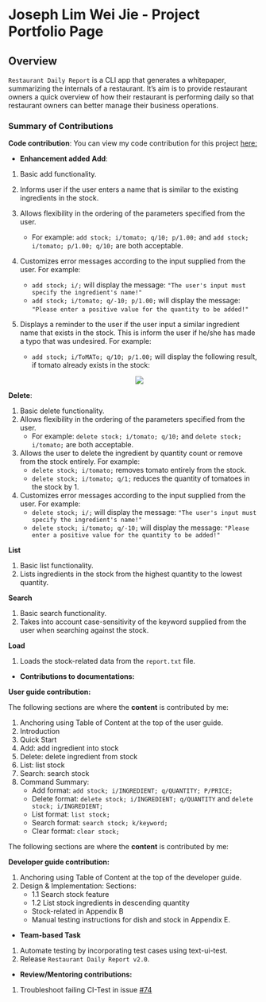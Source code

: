 # Joseph Lim Wei Jie - Project Portfolio Page

## Overview
`Restaurant Daily Report` is a CLI app that generates a whitepaper, summarizing the internals of a restaurant. It’s aim is to provide restaurant owners a quick overview of how their restaurant is performing daily so that restaurant owners can better manage their business operations.

### Summary of Contributions

**Code contribution**: You can view my code contribution for this project [here:](https://nus-cs2113-ay1920s2.github.io/tp-dashboard/#breakdown=true&search=josephlimweijie)

* **Enhancement added**
**Add**:
1. Basic add functionality.
2. Informs user if the user enters a name that is similar to the existing ingredients in the stock.
3. Allows flexibility in the ordering of the parameters specified from the user.
    + For example: `add stock; i/tomato; q/10; p/1.00;` and `add stock; i/tomato; p/1.00; q/10;` are both acceptable.
4. Customizes error messages according to the input supplied from the user.
    For example: 
    + `add stock; i/;` will display the message: `"The user's input must specify the ingredient's name!"`
    + `add stock; i/tomato; q/-10; p/1.00;` will display the message: `"Please enter a positive value for the quantity to be added!"`

5. Displays a reminder to the user if the user input a similar ingredient name that exists in the stock. This is inform the user if he/she has made a typo that was undesired.
    For example:
    + `add stock; i/ToMATo; q/10; p/1.00;` will display the following result, if tomato already exists in the stock:
    
    <p align="center">
        <img src= "https://user-images.githubusercontent.com/59989652/78984371-a42d6b80-7b58-11ea-8e88-d9fa8adfdec8.png">
    </p>    

**Delete**:
1. Basic delete functionality.
2. Allows flexibility in the ordering of the parameters specified from the user.
    + For example: `delete stock; i/tomato; q/10;` and `delete stock; i/tomato;` are both acceptable.
3. Allows the user to delete the ingredient by quantity count or remove from the stock entirely.
    For example:
    + `delete stock; i/tomato;` removes tomato entirely from the stock.
    + `delete stock; i/tomato; q/1;` reduces the quantity of tomatoes in the stock by 1. 
4. Customizes error messages according to the input supplied from the user.
    For example: 
    + `delete stock; i/;` will display the message: `"The user's input must specify the ingredient's name!"`
    + `delete stock; i/tomato; q/-10;` will display the message: `"Please enter a positive value for the quantity to be added!"`
    
**List**
1. Basic list functionality.
2. Lists ingredients in the stock from the highest quantity to the lowest quantity.

**Search**
1. Basic search functionality.
2. Takes into account case-sensitivity of the keyword supplied from the user when searching against the stock.

**Load**
1. Loads the stock-related data from the `report.txt` file.

* **Contributions to documentations:**

**User guide contribution:**

The following sections are where the **content** is contributed by me:

1. Anchoring using Table of Content at the top of the user guide.
2. Introduction
3. Quick Start
4. Add: add ingredient into stock
5. Delete: delete ingredient from stock
6. List: list stock
7. Search: search stock
8. Command Summary:
    + Add format: `add stock; i/INGREDIENT; q/QUANTITY; P/PRICE;`
    + Delete format: `delete stock; i/INGREDIENT; q/QUANTITY` and `delete stock; i/INGREDIENT;`
    + List format: `list stock;`
    + Search format: `search stock; k/keyword;` 
    + Clear format: `clear stock;`
    
The following sections are where the **content** is contributed by me:

**Developer guide contribution:**
1. Anchoring using Table of Content at the top of the developer guide.
2. Design & Implementation:
    Sections:
    + 1.1 Search stock feature
    + 1.2 List stock ingredients in descending quantity
    + Stock-related in Appendix B
    + Manual testing instructions for dish and stock in Appendix E.

* **Team-based Task**
1. Automate testing by incorporating test cases using text-ui-test.
2. Release `Restaurant Daily Report v2.0`.

* **Review/Mentoring contributions:** 
1. Troubleshoot failing CI-Test in issue [#74](https://github.com/nus-cs2113-AY1920S2/forum/issues/74)



